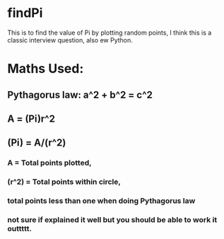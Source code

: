 # findPi
This is to find the value of Pi by plotting random points, I think this is a classic interview question, also ew Python.

# Maths Used:
## Pythagorus law: a^2 + b^2 = c^2
## A = (Pi)r^2
## (Pi) = A/(r^2)
### A = Total points plotted, 
### (r^2) = Total points within circle,
### total points less than one when doing Pythagorus law

### not sure if explained it well but you should be able to work it outtttt.
